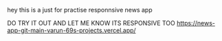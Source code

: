 hey this is a just for practise  responnsive news app 

DO TRY IT OUT AND LET ME KNOW ITS RESPONSIVE TOO
https://news-app-git-main-varun-69s-projects.vercel.app/
